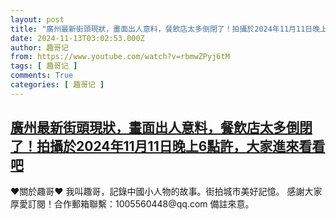 ```yaml
---
layout: post
title: "廣州最新街頭現狀，畫面出人意料，餐飲店太多倒閉了！拍攝於2024年11月11日晚上6點許，大家進來看看吧"
date: 2024-11-13T03:02:53.000Z
author: 趣哥记
from: https://www.youtube.com/watch?v=rbmwZPyj6tM
tags: [ 趣哥记 ]
comments: True
categories: [ 趣哥记 ]
---
```

<!--1731466973000-->
[廣州最新街頭現狀，畫面出人意料，餐飲店太多倒閉了！拍攝於2024年11月11日晚上6點許，大家進來看看吧](https://www.youtube.com/watch?v=rbmwZPyj6tM)
------

<div>
♥關於趣哥♥  我叫趣哥，記錄中國小人物的故事。街拍城市美好記憶。  感謝大家厚愛訂閱！合作郵箱聯繫：1005560448@qq.com 備註來意。
</div>
